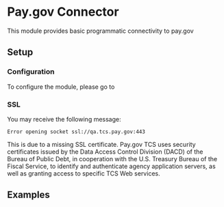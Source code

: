 # Pay.gov Connector

This module provides basic programmatic connectivity to pay.gov

## Setup

### Configuration

To configure the module, please go to 

### SSL

You may receive the following message:

`Error opening socket ssl://qa.tcs.pay.gov:443`

This is due to a missing SSL certificate. Pay.gov TCS uses security 
certificates issued by the Data Access Control Division (DACD) of the 
Bureau of Public Debt, in cooperation with the U.S. Treasury Bureau of 
the Fiscal Service, to identify and authenticate agency application 
servers, as well as granting access to specific TCS Web services.

## Examples

